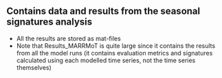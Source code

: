 ## Contains data and results from the seasonal signatures analysis
- All the results are stored as mat-files
- Note that Results_MARRMoT is quite large since it contains the results from all the model runs (it contains evaluation metrics and signatures calculated using each modelled time series, not the time series themselves)
